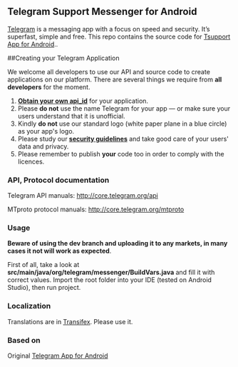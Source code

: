 ## Telegram Support Messenger for Android

[Telegram](http://telegram.org) is a messaging app with a focus on speed and security. It’s superfast, simple and free.
This repo contains the source code for [Tsupport App for Android](https://play.google.com/store/apps/details?id=org.telegram.tsupport)..

##Creating your Telegram Application

We welcome all developers to use our API and source code to create applications on our platform.
There are several things we require from **all developers** for the moment.

1. [**Obtain your own api_id**](https://core.telegram.org/api/obtaining_api_id) for your application.
2. Please **do not** use the name Telegram for your app — or make sure your users understand that it is unofficial.
3. Kindly **do not** use our standard logo (white paper plane in a blue circle) as your app's logo.
3. Please study our [**security guidelines**](https://core.telegram.org/mtproto/security_guidelines) and take good care of your users' data and privacy.
4. Please remember to publish **your** code too in order to comply with the licences.

### API, Protocol documentation

Telegram API manuals: http://core.telegram.org/api

MTproto protocol manuals: http://core.telegram.org/mtproto

### Usage

**Beware of using the dev branch and uploading it to any markets, in many cases it not will work as expected**.

First of all, take a look at **src/main/java/org/telegram/messenger/BuildVars.java** and fill it with correct values.
Import the root folder into your IDE (tested on Android Studio), then run project.

### Localization

Translations are in [Transifex](https://www.transifex.com/organization/Tsupport/dashboard/tsupport). Please use it.

### Based on
Original [Telegram App for Android](https://play.google.com/store/apps/details?id=org.tdesktop.messenger)

